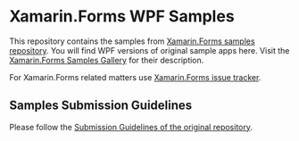 # Xamarin.Forms WPF Samples

This repository contains the samples from [Xamarin.Forms samples repository](https://github.com/xamarin/xamarin-forms-samples). You will find WPF versions of original sample apps here. Visit the [Xamarin.Forms Samples Gallery](https://developer.xamarin.com/samples/xamarin-forms/Xamarin.Forms/) for their description.

For Xamarin.Forms related matters use [Xamarin.Forms issue tracker](https://github.com/xamarin/xamarin-forms-samples/issues).

## Samples Submission Guidelines

Please follow the [Submission Guidelines of the original repository](https://github.com/xamarin/xamarin-forms-samples#samples-submission-guidelines).